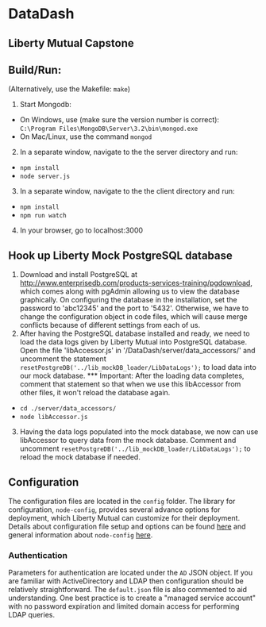 # DataDash
## Liberty Mutual Capstone

## Build/Run:
(Alternatively, use the Makefile: `make`)

1. Start Mongodb:
  * On Windows, use (make sure the version number is correct):  
    `C:\Program Files\MongoDB\Server\3.2\bin\mongod.exe`
  * On Mac/Linux, use the command `mongod`
2. In a separate window, navigate to the the server directory and run:
  * `npm install`
  * `node server.js`
3. In a separate window, navigate to the the client directory and run:
  * `npm install`
  * `npm run watch`
4. In your browser, go to localhost:3000

## Hook up Liberty Mock PostgreSQL database

1. Download and install PostgreSQL at http://www.enterprisedb.com/products-services-training/pgdownload, which comes along with pgAdmin allowing us to view the database graphically. On configuring the database in the installation, set the password to 'abc12345' and the port to '5432'. Otherwise, we have to change the configuration object in code files, which will cause merge conflicts because of different settings from each of us.
2. After having the PostgreSQL database installed and ready, we need to load the data logs given by Liberty Mutual into PostgreSQL database. Open the file 'libAccessor.js' in '/DataDash/server/data_accessors/' and uncomment the statement `resetPostgreDB('../lib_mockDB_loader/LibDataLogs');` to load data into our mock database. *** Important: After the loading data completes, comment that statement so that when we use this libAccessor from other files, it won't reload the database again.
  * `cd ./server/data_accessors/`
  * `node libAccessor.js`
3. Having the data logs populated into the mock database, we now can use libAccessor to query data from the mock database. Comment and uncomment `resetPostgreDB('../lib_mockDB_loader/LibDataLogs');` to reload the mock database if needed.

## Configuration
The configuration files are located in the `config` folder. The library for configuration, `node-config`, provides several advance options for deployment, which Liberty Mutual can customize for their deployment. Details about configuration file setup and options can be found [here](https://github.com/lorenwest/node-config/wiki/Configuration-Files) and general information about `node-config` [here](https://github.com/lorenwest/node-config).

### Authentication
Parameters for authentication are located under the `AD` JSON object. If you are familiar with ActiveDirectory and LDAP then configuration should be relatively straightforward. The `default.json` file is also commented to aid understanding.
One best practice is to create a "managed service account" with no password expiration and limited domain access for performing LDAP queries.
